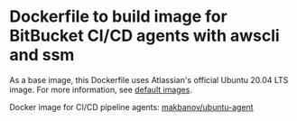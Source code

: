 # Dockerfile to build image for BitBucket CI/CD agents with awscli and ssm

As a base image, this Dockerfile uses Atlassian's official Ubuntu 20.04 LTS image. For more information, see [default images](https://hub.docker.com/r/atlassian/default-image).

Docker image for CI/CD pipeline agents: [makbanov/ubuntu-agent](https://hub.docker.com/r/makbanov/ubuntu-agent)